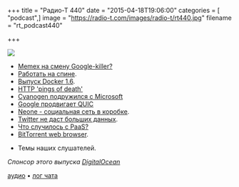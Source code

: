 +++
title = "Радио-Т 440"
date = "2015-04-18T19:06:00"
categories = [ "podcast",]
image = "https://radio-t.com/images/radio-t/rt440.jpg"
filename = "rt_podcast440"

+++

![](https://radio-t.com/images/radio-t/rt440.jpg)

* [Memex на смену Google-killer?](http://prsm.tc/6OJDts)
* [Работать на спине](http://prsm.tc/Y7Za6u).
* [Выпуск Docker 1.6](http://www.opennet.ru/opennews/art.shtml?num=42058).
* [HTTP 'pings of death'](http://www.theregister.co.uk/2015/04/16/http_sys_exploit_wild_ms15_034/)
* [Cyanogen подружился с Microsoft](http://www.marketwired.com/press-release/-2010445.htm)
* [Google продвигает QUIC](http://venturebeat.com/2015/04/17/google-plans-to-propose-its-quic-network-protocol-which-delivers-http-over-udp-as-an-internet-)
* [Neone - социальная сеть в коробке](http://prsm.tc/pnbUNj).
* [Twitter не даст больших данных](http://social.techcrunch.com/2015/04/11/twitter-cuts-off-datasift-to-step-up-its-own-b2b-big-data-analytics-business/).
* [Что случилось с PaaS?](http://social.techcrunch.com/2015/04/11/whatever-happened-to-paas/?ncid=rss)
* [BitTorrent web browser](http://www.engadget.com/2015/04/11/bittorrent-project-maelstrom-beta/).
- Темы наших слушателей.

_Спонсор этого выпуска [DigitalOcean](https://www.digitalocean.com)_

[аудио](http://cdn.radio-t.com/rt_podcast440.mp3) • [лог чата](http://chat.radio-t.com/logs/radio-t-440.html)
<audio src="http://cdn.radio-t.com/rt_podcast440.mp3" preload="none"></audio>